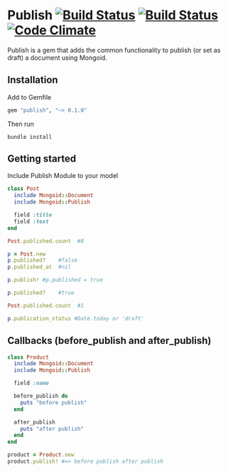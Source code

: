 # Publish [![Build Status](https://secure.travis-ci.org/lucasrenan/publish.png?branch=master)](http://travis-ci.org/lucasrenan/publish) [![Build Status](https://gemnasium.com/lucasrenan/publish.png)](http://gemnasium.com/lucasrenan/publish) [![Code Climate](https://codeclimate.com/badge.png)](https://codeclimate.com/github/lucasrenan/publish)


Publish is a gem that adds the common functionality to publish (or set as draft) a document using Mongoid.

## Installation

Add to Gemfile

``` ruby
gem "publish", "~> 0.1.0"
```

Then run

``` terminal
bundle install
```

## Getting started


Include Publish Module to your model

``` ruby
class Post
  include Mongoid::Document
  include Mongoid::Publish

  field :title
  field :text
end

Post.published.count  #0

p = Post.new
p.published?    #false
p.published_at  #nil

p.publish! #p.published = true

p.published?    #true

Post.published.count  #1

p.publication_status #Date.today or 'draft'
```

## Callbacks (before_publish and after_publish)

``` ruby
class Product
  include Mongoid::Document
  include Mongoid::Publish

  field :name

  before_publish do
    puts "before publish"
  end

  after_publish
    puts "after publish"
  end
end

product = Product.new
product.publish! #=> before publish after publish
```